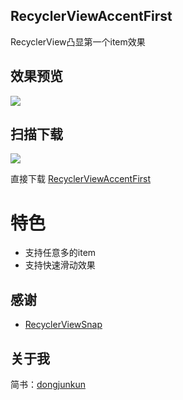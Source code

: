 ## RecyclerViewAccentFirst
RecyclerView凸显第一个item效果

## 效果预览
<img src="https://raw.githubusercontent.com/dongjunkun/miaojiedemo/master/art/accent_first.gif"/>

## 扫描下载
<img src="https://raw.githubusercontent.com/dongjunkun/miaojiedemo/master/art/qr.png"/>

直接下载 [RecyclerViewAccentFirst](https://raw.githubusercontent.com/dongjunkun/miaojiedemo/master/demo.apk)

# 特色
 - 支持任意多的item
 - 支持快速滑动效果

## 感谢
 - [RecyclerViewSnap](https://github.com/rubensousa/RecyclerViewSnap)

## 关于我
简书：[dongjunkun](http://www.jianshu.com/users/f07458c1a8f3/latest_articles)
